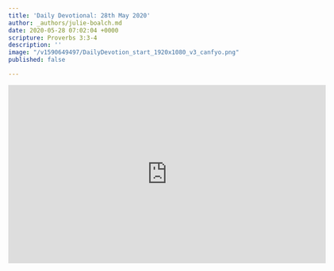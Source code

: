 ```yaml
---
title: 'Daily Devotional: 28th May 2020'
author: _authors/julie-boalch.md
date: 2020-05-28 07:02:04 +0000
scripture: Proverbs 3:3-4
description: ''
image: "/v1590649497/DailyDevotion_start_1920x1080_v3_canfyo.png"
published: false

---
```

<iframe src="https://player.vimeo.com/video/423360122" width="640" height="360" frameborder="0" allow="autoplay; fullscreen" allowfullscreen></iframe>